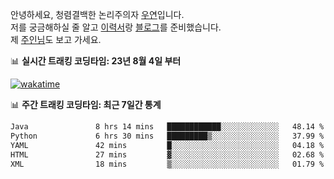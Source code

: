 안녕하세요, 청렴결백한 논리주의자 [우연](https://dev-wooyeon.github.io/quiz-app/)입니다.  
저를 궁금해하실 줄 알고 [이력서](https://ieunune.notion.site/d836ecc9172144d4b39f185b89f16a62)랑 [블로그](https://notion-blog-ieunune.vercel.app)를 준비했습니다.  
제 [주인님](https://www.instagram.com/lovely_hiru_hari_s2/)도 보고 가세요.


📊 **실시간 트래킹 코딩타임: 23년 8월 4일 부터**  

[![wakatime](https://wakatime.com/badge/user/099dd627-fdab-4072-b87a-fa91c7a76d8d.svg?style=for-the-badge)](https://wakatime.com/@099dd627-fdab-4072-b87a-fa91c7a76d8d)

📊 **주간 트래킹 코딩타임: 최근 7일간 통계**

<!--START_SECTION:waka-->

```txt
Java               8 hrs 14 mins   ████████████░░░░░░░░░░░░░   48.14 %
Python             6 hrs 30 mins   █████████▒░░░░░░░░░░░░░░░   37.99 %
YAML               42 mins         █░░░░░░░░░░░░░░░░░░░░░░░░   04.18 %
HTML               27 mins         ▓░░░░░░░░░░░░░░░░░░░░░░░░   02.68 %
XML                18 mins         ▒░░░░░░░░░░░░░░░░░░░░░░░░   01.79 %
```

<!--END_SECTION:waka-->

<!-- ![](./profile-3d-contrib/profile-night-view.svg)-->
